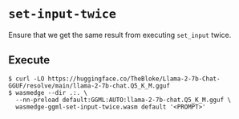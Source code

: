 # `set-input-twice`

Ensure that we get the same result from executing `set_input` twice.

## Execute

```console
$ curl -LO https://huggingface.co/TheBloke/Llama-2-7b-Chat-GGUF/resolve/main/llama-2-7b-chat.Q5_K_M.gguf
$ wasmedge --dir .:. \
  --nn-preload default:GGML:AUTO:llama-2-7b-chat.Q5_K_M.gguf \
  wasmedge-ggml-set-input-twice.wasm default '<PROMPT>'
```
